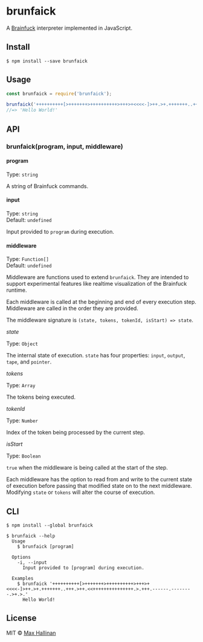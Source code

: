 # brunfaick

A [Brainfuck](https://en.wikipedia.org/wiki/Brainfuck) interpreter implemented
in JavaScript.

## Install

```
$ npm install --save brunfaick
```


## Usage

```js
const brunfaick = require('brunfaick');

brunfaick('++++++++++[>+++++++>++++++++++>+++>+<<<<-]>++.>+.+++++++..+++.>++.<<+++++++++++++++.>.+++.------.--------.>+.>.');
//=> 'Hello World!'
```


## API

### brunfaick(program, input, middleware)

#### program

Type: `string`

A string of Brainfuck commands.

#### input

Type: `string`<br>
Default: `undefined`

Input provided to `program` during execution.

#### middleware

Type: `Function[]`<br>
Default: `undefined`

Middleware are functions used to extend `brunfaick`. They are intended to support
experimental features like realtime visualization of the Brainfuck runtime.

Each middleware is called at the beginning and end of every execution step.
Middleware are called in the order they are provided.

The middleware signature is `(state, tokens, tokenId, isStart) => state`.

*state*

Type: `Object`

The internal state of execution. `state` has four properties: `input`, `output`,
`tape`, and `pointer`.

*tokens*

Type: `Array`

The tokens being executed.

*tokenId*

Type: `Number`

Index of the token being processed by the current step.

*isStart*

Type: `Boolean`

`true` when the middleware is being called at the start of the step.

Each middleware has the option to read from and write to the current state of
execution before passing that modified state on to the next middleware. Modifying
`state` or `tokens` will alter the course of execution.


## CLI

```
$ npm install --global brunfaick
```

```
$ brunfaick --help
  Usage
    $ brunfaick [program]

  Options
    -i, --input
      Input provided to [program] during execution.

  Examples
    $ brunfaick '++++++++++[>+++++++>++++++++++>+++>+<<<<-]>++.>+.+++++++..+++.>++.<<+++++++++++++++.>.+++.------.--------.>+.>.'
      Hello World!
```


## License

MIT © [Max Hallinan](https://github.com/maxhallinan)
